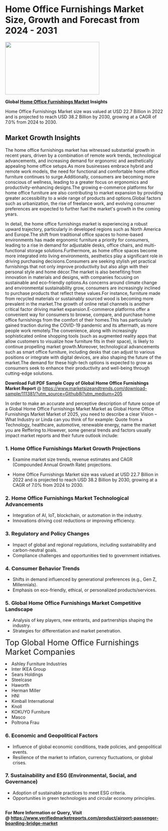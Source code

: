 <H1>Home Office Furnishings Market Size, Growth and Forecast from 2024 - 2031</H1><img class="aligncenter size-medium wp-image-584254" src="https://thirdeyenews.in/wp-content/uploads/2024/09/Global-Market-Research-300x168.jpeg" alt="" width="300" height="168" /><p><strong>Global&nbsp;<a href="https://www.marketsizeandtrends.com/download-sample/111381/?utm_source=Github8j?utm_medium=205">Home Office Furnishings Market</a> Insights</strong></p><p>Home Office Furnishings Market size was valued at USD 22.7 Billion in 2022 and is projected to reach USD 38.2 Billion by 2030, growing at a CAGR of 7.0% from 2024 to 2030.</p><p><h2>Market Growth Insights</h2> <p>The home office furnishings market has witnessed substantial growth in recent years, driven by a combination of remote work trends, technological advancements, and increasing demand for ergonomic and aesthetically appealing home office setups.As more businesses embrace hybrid and remote work models, the need for functional and comfortable home office furniture continues to surge.Additionally, consumers are becoming more conscious of wellness, leading to a greater focus on ergonomics and productivity-enhancing designs.The growing e-commerce platforms for home office furniture are also contributing to market expansion by providing greater accessibility to a wide range of products and options.Global factors such as urbanization, the rise of freelance work, and evolving consumer preferences are expected to further fuel the market's growth in the coming years.</p> <p>In detail, the home office furnishings market is experiencing a robust upward trajectory, particularly in developed regions such as North America and Europe.The shift from traditional office spaces to home-based environments has made ergonomic furniture a priority for consumers, leading to a rise in demand for adjustable desks, office chairs, and multi-functional storage solutions.Furthermore, as home office spaces become more integrated into living environments, aesthetics play a significant role in driving purchasing decisions.Consumers are seeking stylish yet practical furnishings that not only improve productivity but also align with their personal style and home décor.The market is also benefiting from innovation in materials and designs, with companies focusing on sustainable and eco-friendly options.As concerns around climate change and environmental sustainability grow, consumers are increasingly inclined to purchase products that reflect these values.For instance, furniture made from recycled materials or sustainably sourced wood is becoming more prevalent in the market.The growth of online retail channels is another critical factor driving market expansion.E-commerce platforms offer a convenient way for consumers to browse, compare, and purchase home office furnishings from the comfort of their homes.This has particularly gained traction during the COVID-19 pandemic and its aftermath, as more people work remotely.The convenience, along with increasingly sophisticated online shopping tools (such as augmented reality apps that allow customers to visualize how furniture fits in their space), is likely to continue propelling market growth.Moreover, technological advancements such as smart office furniture, including desks that can adjust to various positions or integrate with digital devices, are also shaping the future of the market.The demand for these high-tech options is expected to grow as consumers seek to enhance their productivity and well-being through cutting-edge solutions.</p> <p><span class=""><strong>Download Full PDF Sample Copy of Global Home Office Furnishings Market Report</strong> @ <a href="https://www.marketsizeandtrends.com/download-sample/111381/?utm_source=Github8j?utm_medium=205" target="_blank">https://www.marketsizeandtrends.com/download-sample/111381/?utm_source=Github8j?utm_medium=205</a></span></p><p>In order to make an accurate and perceptive description of future scope of a Global&nbsp;Home Office Furnishings Market Market as Global&nbsp;Home Office Furnishings Market Market of 2025, you need to describe a clear Vision &ndash; What Industry or Linda can you think of for example: Quote from a Technology, healthcare, automotive, renewable energy, name the market you are Reffering to.However, some general trends and factors usually impact market reports and their future outlook include:</p><h3>1.&nbsp;<strong>Home Office Furnishings Market Growth Projections</strong></h3><ul><li>Examine market size trends, revenue estimates and CAGR (Compounded Annual Growth Rate) projections.</li><li><p>Home Office Furnishings Market size was valued at USD 22.7 Billion in 2022 and is projected to reach USD 38.2 Billion by 2030, growing at a CAGR of 7.0% from 2024 to 2030.</p></li></ul><h3>2.&nbsp;<strong>Home Office Furnishings Market Technological Advancements</strong></h3><ul><li>Integration of AI, IoT, blockchain, or automation in the industry.</li><li>Innovations driving cost reductions or improving efficiency.</li></ul><h3>3.&nbsp;<strong>Regulatory and Policy Changes</strong></h3><ul><li>Impact of global and regional regulations, including sustainability and carbon-neutral goals.</li><li>Compliance challenges and opportunities tied to government initiatives.</li></ul><h3>4.&nbsp;<strong>Consumer Behavior Trends</strong></h3><ul><li>Shifts in demand influenced by generational preferences (e.g., Gen Z, Millennials).</li><li>Emphasis on eco-friendly, ethical, or personalized products/services.</li></ul><h3>5.&nbsp;<strong>Global Home Office Furnishings Market Competitive Landscape</strong></h3><ul><li>Analysis of key players, new entrants, and partnerships shaping the industry.</li><li>Strategies for differentiation and market penetration.</li></ul><p data-pm-slice="1 1 []"><span style="color: inherit; font-family: inherit; font-size: 25px;">Top Global Home Office Furnishings Market Companies</span></p><div class="" data-test-id=""><p><li>Ashley Furniture Industries</li><li> Inter IKEA Group</li><li> Sears Holdings</li><li> Steelcase</li><li> Haworth</li><li> Herman Miller</li><li> HNI</li><li> Kimball International</li><li> Knoll</li><li> KOKUYO Furniture</li><li> Masco</li><li> Poltrona Frau</li></p></div><h3>6.&nbsp;<strong>Economic and Geopolitical Factors</strong></h3><ul><li>Influence of global economic conditions, trade policies, and geopolitical events.</li><li>Resilience of the market to inflation, currency fluctuations, or global crises.</li></ul><h3>7.&nbsp;<strong>Sustainability and ESG (Environmental, Social, and Governance)</strong></h3><ul><li>Adoption of sustainable practices to meet ESG criteria.</li><li>Opportunities in green technologies and circular economy principles.</li></ul><h2><strong style="font-size: 14px;">For More Information or Query, Visit @&nbsp;</strong><a style="background-color: #ffffff; font-size: 14px;" href="https://www.marketsizeandtrends.com/report/home-office-furnishings-market/" target="_blank">https://www.verifiedmarketreports.com/product/airport-passenger-boarding-bridge-market</a></h2>
